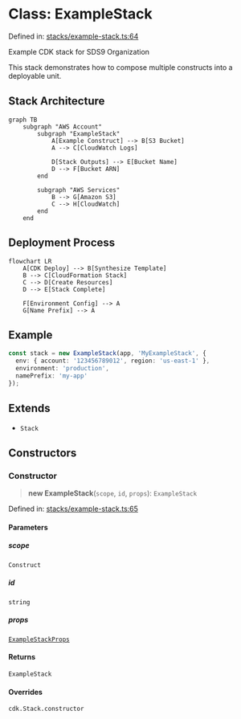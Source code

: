 # Class: ExampleStack

Defined in: [stacks/example-stack.ts:64](https://github.com/sds9/mono/blob/344628fa523bb44a3f881ed6d46b38ad07cac175/cdk/src/stacks/example-stack.ts#L64)

Example CDK stack for SDS9 Organization

This stack demonstrates how to compose multiple constructs into a deployable unit.

## Stack Architecture

```mermaid
graph TB
    subgraph "AWS Account"
        subgraph "ExampleStack"
            A[Example Construct] --> B[S3 Bucket]
            A --> C[CloudWatch Logs]
            
            D[Stack Outputs] --> E[Bucket Name]
            D --> F[Bucket ARN]
        end
        
        subgraph "AWS Services"
            B --> G[Amazon S3]
            C --> H[CloudWatch]
        end
    end
```

## Deployment Process

```mermaid
flowchart LR
    A[CDK Deploy] --> B[Synthesize Template]
    B --> C[CloudFormation Stack]
    C --> D[Create Resources]
    D --> E[Stack Complete]
    
    F[Environment Config] --> A
    G[Name Prefix] --> A
```

## Example

```typescript
const stack = new ExampleStack(app, 'MyExampleStack', {
  env: { account: '123456789012', region: 'us-east-1' },
  environment: 'production',
  namePrefix: 'my-app'
});
```

## Extends

- `Stack`

## Constructors

### Constructor

> **new ExampleStack**(`scope`, `id`, `props`): `ExampleStack`

Defined in: [stacks/example-stack.ts:65](https://github.com/sds9/mono/blob/344628fa523bb44a3f881ed6d46b38ad07cac175/cdk/src/stacks/example-stack.ts#L65)

#### Parameters

##### scope

`Construct`

##### id

`string`

##### props

[`ExampleStackProps`](../interfaces/ExampleStackProps.md)

#### Returns

`ExampleStack`

#### Overrides

`cdk.Stack.constructor`
